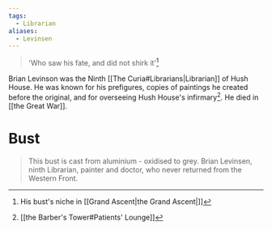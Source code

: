 ```yaml
---
tags:
  - Librarian
aliases:
  - Levinsen
---
```

> 'Who saw his fate, and did not shirk it'[^1]

Brian Levinson was the Ninth [[The Curia#Librarians|Librarian]] of Hush House. He was known for his prefigures, copies of paintings he created before the original, and for overseeing Hush House's infirmary[^2]. He died in [[the Great War]].

# Bust
> This bust is cast from aluminium - oxidised to grey.
> Brian Levinsen, ninth Librarian, painter and doctor, who never returned from the Western Front.

[^1]: His bust's niche in [[Grand Ascent|the Grand Ascent|]]
[^2]: [[the Barber's Tower#Patients' Lounge]]